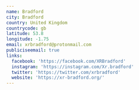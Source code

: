 ```yaml
---
name: Bradford
city: Bradford
country: United Kingdom
countrycode: gb
latitude: 53.8
longitude: -1.75
email: xrbradford@protonmail.com
publiciseemail: true
links:
  facebook: 'https://facebook.com/XRBradford'
  instagram: 'https://instagram.com/Xr.bradford'
  twitter: 'https://twitter.com/xrbradford'
  website: 'https://xr-bradford.org/'
---
```


